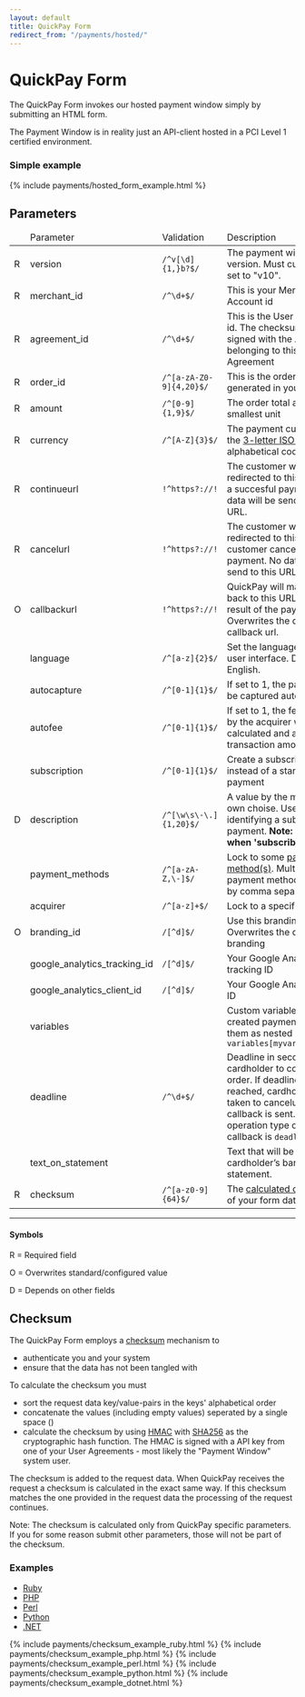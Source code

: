 ```yaml
---
layout: default
title: QuickPay Form
redirect_from: "/payments/hosted/"
---
```


# QuickPay Form

The QuickPay Form invokes our hosted payment window simply by submitting an HTML form.

The Payment Window is in reality just an API-client hosted in a PCI Level 1 certified environment.

### Simple example

{% include payments/hosted_form_example.html %}

## Parameters

<table class="table table-striped">
  <thead>
    <tr>
      <td></td>
      <td>Parameter</td>
      <td>Validation</td>
      <td>Description</td>
    </tr>
  </thead>
  <tbody>
    <tr>
      <td><span class="label label-danger">R</span></td>
      <td>version</td>
      <td><code>/^v[\d]{1,}b?$/</code></td>
      <td>The payment window version. Must currently be set to "v10".</td>
    </tr>
    <tr>
      <td><span class="label label-danger">R</span></td>
      <td>merchant_id</td>
      <td><code>/^\d+$/</code></td>
      <td>This is your Merchant Account id</td>
    </tr>
    <tr>
      <td><span class="label label-danger">R</span></td>
      <td>agreement_id</td>
      <td><code>/^\d+$/</code></td>
      <td>This is the User Agreement id. The checksum must be signed with the API-key belonging to this Agreement</td>
    </tr>
    <tr>
      <td><span class="label label-danger">R</span></td>
      <td>order_id</td>
      <td><code>/^[a-zA-Z0-9]{4,20}$/</code></td>
      <td>This is the order id generated in your system</td>
    </tr>
    <tr>
      <td><span class="label label-danger">R</span></td>
      <td>amount</td>
      <td><code>/^[0-9]{1,9}$/</code></td>
      <td>The order total amount in its smallest unit</td>
    </tr>
    <tr>
      <td><span class="label label-danger">R</span></td>
      <td>currency</td>
      <td><code>/^[A-Z]{3}$/</code></td>
      <td>The payment currency as the <a href="http://www.iso.org/iso/home/standards/currency_codes.htm">3-letter ISO 4217</a> alphabetical code</td>
    </tr>
    <tr>
      <td><span class="label label-danger">R</span></td>
      <td>continueurl</td>
      <td><code>!^https?://!</code></td>
      <td>The customer will be redirected to this URL upon a succesful payment. No data will be send to this URL.</td>
    </tr>
    <tr>
      <td><span class="label label-danger">R</span></td>
      <td>cancelurl</td>
      <td><code>!^https?://!</code></td>
      <td>The customer will be redirected to this URL if the customer cancels the payment. No data will be send to this URL.</td>
    </tr>
    <tr>
      <td><span class="label label-warning">O</span></td>
      <td>callbackurl</td>
      <td><code>!^https?://!</code></td>
      <td>QuickPay will make a call back to this URL with the result of the payment. Overwrites the default callback url.</td>
    </tr>
    <tr>
      <td></td>
      <td>language</td>
      <td><code>/^[a-z]{2}$/</code></td>
      <td>Set the language of the user interface. Defaults to English.</td>
    </tr>
    <tr>
      <td></td>
      <td>autocapture</td>
      <td><code>/^[0-1]{1}$/</code></td>
      <td>If set to 1, the payment will be captured automatically</td>
    </tr>
    <tr>
      <td></td>
      <td>autofee</td>
      <td><code>/^[0-1]{1}$/</code></td>
      <td>If set to 1, the fee charged by the acquirer will be calculated and added to the transaction amount</td>
    </tr>
    <tr>
      <td></td>
      <td>subscription</td>
      <td><code>/^[0-1]{1}$/</code></td>
      <td>Create a subscription instead of a standard payment</td>
    </tr>
    <tr>
      <td><span class="label label-info">D</span></td>
      <td>description</td>
      <td><code>/^[\w\s\-\.]{1,20}$/</code></td>
      <td>A value by the merchant's own choise. Used for identifying a subscription payment. <b>Note: Required when 'subscribe' is set</b></td>
    </tr>
    <tr>
      <td></td>
      <td>payment_methods</td>
      <td><code>/^[a-zA-Z,\-]$/</code></td>
      <td>Lock to some <a href="/appendixes/payment-methods/">payment method(s)</a>. Multiple payment methods allowed by comma separation</td>
    </tr>
    <tr>
      <td></td>
      <td>acquirer</td>
      <td><code>/^[a-z]+$/</code></td>
      <td>Lock to a specific acquirer.</td>
    </tr>
    <tr>
      <td><span class="label label-warning">O</span></td>
      <td>branding_id</td>
      <td><code>/[^d]$/</code></td>
      <td>Use this branding. Overwrites the default branding</td>
    </tr>
    <tr>
      <td></td>
      <td>google_analytics_tracking_id</td>
      <td><code>/[^d]$/</code></td>
      <td>Your Google Analytics tracking ID</td>
    </tr>
    <tr>
      <td></td>
      <td>google_analytics_client_id</td>
      <td><code>/[^d]$/</code></td>
      <td>Your Google Analytics client ID</td>
    </tr>
    <tr>
      <td></td>
      <td>variables</td>
      <td></td>
      <td>Custom variables set on the created payment. Submit them as nested params: <code>variables[myvar]=somevalue</code></td>
    </tr>
    <tr>
      <td></td>
      <td>deadline</td>
      <td><code>/^\d+$/</code></td>
      <td>Deadline in seconds for the cardholder to complete the order. If deadline is reached, cardholder will be taken to cancelurl and a callback is sent. The operation type of the callback is <code>deadline</code></td>
    </tr>
    <tr>
      <td></td>
      <td>text_on_statement</td>
      <td></td>
      <td>Text that will be placed on cardholder’s bank statement.</td>
    </tr>
    <tr>
      <td><span class="label label-danger">R</span></td>
      <td>checksum</td>
      <td><code>/^[a-z0-9]{64}$/</code></td>
      <td>The <a href="#checksum">calculated checksum</a> of your form data</td>
    </tr>
  </tbody>
</table>

---

#### Symbols

<span class="label label-danger">R</span> = Required field

<span class="label label-warning">O</span> = Overwrites standard/configured value

<span class="label label-info">D</span> = Depends on other fields

<h2 id="checksum">Checksum</h2>

The QuickPay Form employs a [checksum](http://en.wikipedia.org/wiki/Checksum) mechanism to

* authenticate you and your system
* ensure that the data has not been tangled with

To calculate the checksum you must

* sort the request data key/value-pairs in the keys' alphabetical order
* concatenate the values (including empty values) seperated by a single space ()
* calculate the checksum by using [HMAC](http://en.wikipedia.org/wiki/Hash-based_message_authentication_code) with [SHA256](http://en.wikipedia.org/wiki/SHA-2) as the cryptographic hash function. The HMAC is signed with a API key from one of your User Agreements - most likely the "Payment Window" system user.

The checksum is added to the request data. When QuickPay receives the request a checksum is calculated in the exact same way. If this checksum matches the one provided in the request data the processing of the request continues.

Note: The checksum is calculated only from QuickPay specific parameters. If you for some reason submit other parameters, those will not be part of the checksum.

### Examples

<div class="code-examples">
  <ul class="nav nav-tabs">
    <li role="presentation" class="active">
      <a href="#checksum-example-ruby" role="tab" data-toggle="tab">Ruby</a>
    </li>
    <li role="presentation">
      <a href="#checksum-example-php" role="tab" data-toggle="tab">PHP</a>
    </li>
    <li role="presentation">
      <a href="#checksum-example-perl" role="tab" data-toggle="tab">Perl</a>
    </li>
    <li role="presentation">
      <a href="#checksum-example-python" role="tab" data-toggle="tab">Python</a>
    </li>
    <li role="presentation">
      <a href="#checksum-example-dotnet" role="tab" data-toggle="tab">.NET</a>
    </li>
  </ul>
  <div class="tab-content">
    {% include payments/checksum_example_ruby.html %}
    {% include payments/checksum_example_php.html %}
    {% include payments/checksum_example_perl.html %}
    {% include payments/checksum_example_python.html %}
    {% include payments/checksum_example_dotnet.html %}
  </div>
</div>
